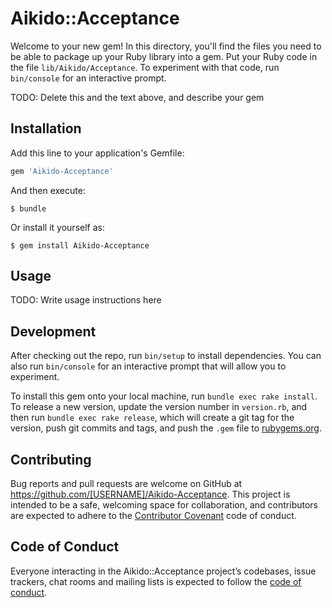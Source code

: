 # Aikido::Acceptance

Welcome to your new gem! In this directory, you'll find the files you need to be able to package up your Ruby library into a gem. Put your Ruby code in the file `lib/Aikido/Acceptance`. To experiment with that code, run `bin/console` for an interactive prompt.

TODO: Delete this and the text above, and describe your gem

## Installation

Add this line to your application's Gemfile:

```ruby
gem 'Aikido-Acceptance'
```

And then execute:

    $ bundle

Or install it yourself as:

    $ gem install Aikido-Acceptance

## Usage

TODO: Write usage instructions here

## Development

After checking out the repo, run `bin/setup` to install dependencies. You can also run `bin/console` for an interactive prompt that will allow you to experiment.

To install this gem onto your local machine, run `bundle exec rake install`. To release a new version, update the version number in `version.rb`, and then run `bundle exec rake release`, which will create a git tag for the version, push git commits and tags, and push the `.gem` file to [rubygems.org](https://rubygems.org).

## Contributing

Bug reports and pull requests are welcome on GitHub at https://github.com/[USERNAME]/Aikido-Acceptance. This project is intended to be a safe, welcoming space for collaboration, and contributors are expected to adhere to the [Contributor Covenant](http://contributor-covenant.org) code of conduct.

## Code of Conduct

Everyone interacting in the Aikido::Acceptance project’s codebases, issue trackers, chat rooms and mailing lists is expected to follow the [code of conduct](https://github.com/[USERNAME]/Aikido-Acceptance/blob/master/CODE_OF_CONDUCT.md).
